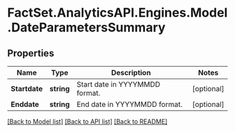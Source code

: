 # FactSet.AnalyticsAPI.Engines.Model.DateParametersSummary
## Properties

Name | Type | Description | Notes
------------ | ------------- | ------------- | -------------
**Startdate** | **string** | Start date in YYYYMMDD format. | [optional] 
**Enddate** | **string** | End date in YYYYMMDD format. | [optional] 

[[Back to Model list]](../README.md#documentation-for-models) [[Back to API list]](../README.md#documentation-for-api-endpoints) [[Back to README]](../README.md)

